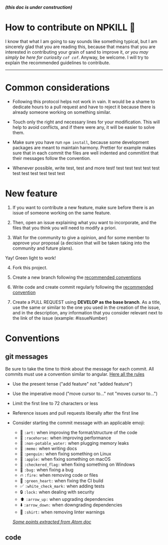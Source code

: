 **_(this doc is under construction)_**

# How to contribute on NPKILL 🎉

I know that what I am going to say sounds like something typical, but I am sincerely glad that you are reading this, because that means that you are interested in contributing your grain of sand to improve it, _or you may simply be here for curiosity `cof cof`_.
Anyway, be welcome. I will try to explain the recommended guidelines to contribute.

---

# Common considerations

- Following this protocol helps not work in vain. It would be a shame to dedicate hours to a pull request and have to reject it because there is already someone working on something similar.

- Touch only the right and necessary lines for your modification. This will help to avoid conflicts, and if there were any, it will be easier to solve them.

- Make sure you have run `npm install`, because some development packages are meant to maintain harmony. Prettier for example makes sure that in each commit the files are well indented and commitlint that their messages follow the convention.

- Whenever possible, write test, test and more test! test test test test test test test test test test test

# New feature

1. If you want to contribute a new feature, make sure before there is an issue of someone working on the same feature.

2. Then, open an issue explaining what you want to incorporate, and the files that you think you will need to modify a priori.

3. Wait for the community to give a opinion, and for some member to approve your proposal (a decision that will be taken taking into the community and future plans).

Yay! Green light to work!

4. Fork this project.

5. Create a new branch following the [recommended conventions]()

6. Write code and create commit regularly following the [recommended convention]()

7. Create a PULL REQUEST using **DEVELOP as the base branch**.
   As a title, use the same or similar to the one you used in the creation of the issue, and in the description, any information that you consider relevant next to the link of the issue (example: #issueNumber)

# Conventions

## git messages

Be sure to take the time to think about the message for each commit.
All commits must use a convention similar to angular. [Here all the rules](https://github.com/conventional-changelog/commitlint/tree/master/%40commitlint/config-conventional#type-enum)

- Use the present tense ("add feature" not "added feature")
- Use the imperative mood ("move cursor to..." not "moves cursor to...")
- Limit the first line to 72 characters or less
- Reference issues and pull requests liberally after the first line
- Consider starting the commit message with an applicable emoji:

  - :art: `:art:` when improving the format/structure of the code
  - :racehorse: `:racehorse:` when improving performance
  - :non-potable_water: `:non-potable_water:` when plugging memory leaks
  - :memo: `:memo:` when writing docs
  - :penguin: `:penguin:` when fixing something on Linux
  - :apple: `:apple:` when fixing something on macOS
  - :checkered_flag: `:checkered_flag:` when fixing something on Windows
  - :bug: `:bug:` when fixing a bug
  - :fire: `:fire:` when removing code or files
  - :green_heart: `:green_heart:` when fixing the CI build
  - :white_check_mark: `:white_check_mark:` when adding tests
  - :lock: `:lock:` when dealing with security
  - :arrow_up: `:arrow_up:` when upgrading dependencies
  - :arrow_down: `:arrow_down:` when downgrading dependencies
  - :shirt: `:shirt:` when removing linter warnings

  _[Some points extracted from Atom doc](https://github.com/atom/atom/blob/master/CONTRIBUTING.md#git-commit-messages)_

## code
